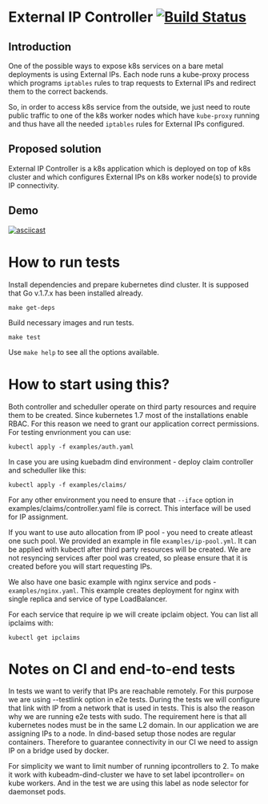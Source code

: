 External IP Controller [![Build Status](https://travis-ci.org/Mirantis/k8s-externalipcontroller.svg?branch=master)](https://travis-ci.org/Mirantis/k8s-externalipcontroller)
======================

## Introduction

One of the possible ways to expose k8s services on a bare metal deployments is
using External IPs. Each node runs a kube-proxy process which programs `iptables`
rules to trap requests to External IPs and redirect them to the correct backends.

So, in order to access k8s service from the outside, we just need to route public
traffic to one of the k8s worker nodes which have `kube-proxy` running and thus
have all the needed `iptables` rules for External IPs configured.

## Proposed solution

External IP Controller is a k8s application which is deployed on top of k8s
cluster and which configures External IPs on k8s worker node(s) to provide
IP connectivity.

## Demo

[![asciicast](https://asciinema.org/a/95449.png)](https://asciinema.org/a/95449)

How to run tests
================

Install dependencies and prepare kubernetes dind cluster. It is supposed that
Go v.1.7.x has been installed already.
```
make get-deps
```

Build necessary images and run tests.
```
make test
```

Use ```make help``` to see all the options available.

How to start using this?
========================

Both controller and scheduller operate on third party resources and require them 
to be created. Since kubernetes 1.7 most of the installations enable RBAC.
For this reason we need to grant our application correct permissions. For
testing envrionment you can use:
```
kubectl apply -f examples/auth.yaml
```

In case you are using kuebadm dind environment - deploy claim controller and scheduller like this: 
```
kubectl apply -f examples/claims/
```
For any other environment you need to ensure that `--iface` option in 
examples/claims/controller.yaml file is correct. This interface will be used for IP assignment.

If you want to use auto allocation from IP pool - you need to create atleast one such pool.
We provided an example in file `examples/ip-pool.yml`. It can be applied with kubectl after
third party resources will be created.
We are not resyncing services after pool was created, so please ensure that it is created
before you will start requesting IPs.

We also have one basic example with nginx service and pods - `examples/nginx.yaml`. This example
creates deployment for nginx with single replica and service of type LoadBalancer.

For each service that require ip we will create ipclaim object. You can list all ipclaims with:
```
kubectl get ipclaims
```

Notes on CI and end-to-end tests
================================
In tests we want to verify that IPs are reachable remotely. For this purpose we are using --testlink option in e2e tests. 
During the tests we will configure that link with IP from a network that is used in tests. 
This is also the reason why we are running e2e tests with sudo.
The requirement here is that all kubernetes nodes must be in the same L2 domain.
In our application we are assigning IPs to a node. In dind-based setup those nodes are regular containers.
Therefore to guarantee connectivity in our CI we need to assign IP on a bridge used by docker.

For simplicity we want to limit number of running ipcontrollers to 2. To make it work with kubeadm-dind-cluster 
we have to set label ipcontroller= on kube workers.  And in the test we are using this label as node selector for daemonset pods.